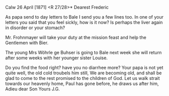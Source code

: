  Calw 26 April [1871]
 <R 27/28>*
Dearest Frederic

As papa send to day letters to Bale I send you a few lines too. In one of your letters you said that you feel sickly, how is it now? Is perhaps the liver again in disorder or your stomach?

Mr. Frohnmayer will take your duty at the mission feast and help the Gentlemen with Bier.

The young Mrs Wöhrle ge Buhser is going to Bale next week she will return after some weeks with her younger sister Louise.

Do you find the food right? have you no diarrhee more? Your papa is not yet quite well, the old cold troubels him still, We are becoming old, and shall be glad to come to the rest promised to the children of God. 
Let us walk strait towards our heavenly home, Paul has gone before, he draws us after him, Adieu dear Son
 Yours J.G.
